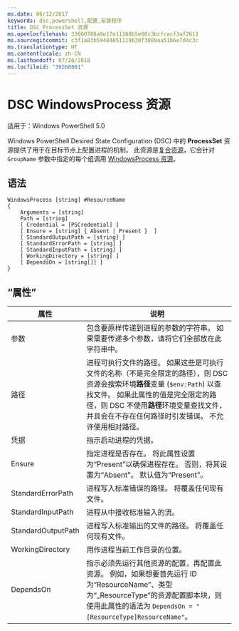 ```yaml
---
ms.date: 06/12/2017
keywords: dsc,powershell,配置,安装程序
title: DSC ProcessSet 资源
ms.openlocfilehash: 33000786a9e17e11168b5e08c3bcfcacf3af2611
ms.sourcegitcommit: c3f1a83b59484651119630f3089aa51b6e7d4c3c
ms.translationtype: HT
ms.contentlocale: zh-CN
ms.lasthandoff: 07/26/2018
ms.locfileid: "39268001"
---
```

# <a name="dsc-windowsprocess-resource"></a>DSC WindowsProcess 资源

适用于：Windows PowerShell 5.0

Windows PowerShell Desired State Configuration (DSC) 中的 **ProcessSet** 资源提供了用于在目标节点上配置进程的机制。 此资源是[复合资源](authoringResourceComposite.md)，它会针对 `GroupName` 参数中指定的每个组调用 [WindowsProcess 资源](windowsProcessResource.md)。

## <a name="syntax"></a>语法

```
WindowsProcess [string] #ResourceName
{
    Arguments = [string]
    Path = [string]
    [ Credential = [PSCredential] ]
    [ Ensure = [string] { Absent | Present }  ]
    [ StandardOutputPath = [string] ]
    [ StandardErrorPath = [string] ]
    [ StandardInputPath = [string] ]
    [ WorkingDirectory = [string] ]
    [ DependsOn = [string[]] ]
}
```

## <a name="properties"></a>“属性”

| 属性 | 说明 |
| --- | --- |
| 参数| 包含要原样传递到进程的参数的字符串。 如果需要传递多个参数，请将它们全部放在此字符串中。|
| 路径| 进程可执行文件的路径。 如果这些是可执行文件的名称（不是完全限定的路径），则 DSC 资源会搜索环境**路径**变量 (`$env:Path`) 以查找文件。 如果此属性的值是完全限定的路径，则 DSC 不使用**路径**环境变量查找文件，并且会在不存在任何路径时引发错误。 不允许使用相对路径。|
| 凭据| 指示启动进程的凭据。|
| Ensure| 指定进程是否存在。 将此属性设置为“Present”以确保进程存在。 否则，将其设置为“Absent”。 默认值为“Present”。|
| StandardErrorPath| 进程写入标准错误的路径。 将覆盖任何现有文件。|
| StandardInputPath| 进程从中接收标准输入的流。|
| StandardOutputPath| 进程写入标准输出的文件的路径。 将覆盖任何现有文件。|
| WorkingDirectory| 用作进程当前工作目录的位置。|
| DependsOn | 指示必须先运行其他资源的配置，再配置此资源。 例如，如果想要首先运行 ID 为“ResourceName”、类型为“_ResourceType”的资源配置脚本块，则使用此属性的语法为 `DependsOn = "[ResourceType]ResourceName"`。|